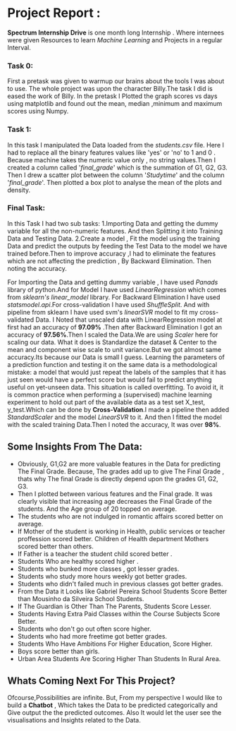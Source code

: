 # Project Report :

**Spectrum Internship Drive** is one month long Internship . Where internees were given Resources to learn *Machine Learning* and Projects in a regular Interval. 
### Task 0:
First a pretask was given to warmup our brains about the tools I was about to use. The whole project was upon the character Billy.The task I did is eased the work of Billy. In the pretask I Plotted the graph scores vs days using matplotlib and found out the mean, median ,minimum and maximum scores using Numpy.

### Task 1:
In this task I manipulated the Data loaded from the *students.csv* file. Here I had to replace all the binary features values like 'yes' or 'no' to 1 and 0 . Because machine takes the numeric value only , no string values.Then I created a column called '*final_grade*' which is the summation of G1, G2, G3. Then I drew a scatter plot between the column '*Studytime*' and the column '*final_grade*'. Then plotted a box plot to analyse the mean of the plots and density.


### Final Task:
In this Task I had two sub tasks:
        1.Importing Data and getting the dummy variable for all the non-numeric features. And then Splitting it into Training Data and Testing Data.
        2.Create a model , Fit the model using the training Data and predict the outputs by feeding the Test Data to the model we have trained before.Then to improve accuracy ,I had to eliminate the features which are not affecting the prediction , By Backward Elimination. Then noting the accuracy.

For Importing the Data and getting dummy variable , I have used *Panads* library of python.And for Model I have used *LinearRegression* which comes from *sklearn's linear_model* library. For Backward Elimination I have used *statsmodel.api*.For cross-validation I have used *ShuffleSplit*. And with pipeline from sklearn I have used svm's *linearSVR* model to fit my cross-validated Data.
I Noted that unscaled data with LinearRegression model at first had an accuracy of **97.09%** .Then after Backward Elimination I got an accuracy of **97.56%**.Then I scaled the Data.We are using *Scaler* here for scaling our data. What it does is Standardize the dataset & Center to the mean and component wise scale to unit variance.But we got almost same accuracy.Its because our Data is small I guess.
Learning the parameters of a prediction function and testing it on the same data is a methodological mistake: a model that would just repeat the labels of the samples that it has just seen would have a perfect score but would fail to predict anything useful on yet-unseen data. This situation is called overfitting. To avoid it, it is common practice when performing a (supervised) machine learning experiment to hold out part of the available data as a test set X_test, y_test.Which can be done by **Cross-Validation**.I made a pipeline then added *StandardScaler* and the model *LinearSVR* to it. And then I fitted the model with the scaled training Data.Then I noted the accuracy, It was over **98%**.

## Some Insights From The Data:

* Obviously, G1,G2 are more valuable features in the Data for predicting The Final Grade. Because, The grades add up to give The Final Grade , thats why The final Grade is directly depend upon the grades G1, G2, G3.
* Then I plotted between various features and the Final grade. It was clearly visible that increasing age decreases the Final Grade of the students. And the Age group of 20 topped on average.
* The students who are not indulged in romantic affairs scored better on average.
* If Mother of the student is working in Health, public services or teacher proffession scored better. Children of Health department Mothers scored better than others.
* If Father is a teacher the student child scored better .
* Students Who are healthy scored higher .
* Students who bunked more classes , got lesser grades.
* Students who study more hours weekly got better grades.
* Students who didn't failed much in previous classes got better grades.
* From the Data it Looks like Gabriel Pereira School Students Score Better than Mousinho da Silveira School Students.
* If The Guardian is Other Than The Parents, Students Score Lesser.
* Students Having Extra Paid Classes within the Course Subjects Score Better.
* Students who don't go out often score higher.
* Students who had more freetime got better grades.
* Students Who Have Ambitions For Higher Education, Score Higher.
* Boys score better than girls.
* Urban Area Students Are Scoring Higher Than Students In Rural Area.
        
## Whats Coming Next For This Project? 

Ofcourse,Possibilities are infinite.
But, From my perspective I would like to build a **Chatbot** , Which takes the Data to be predicted categorically and Give output the the predicted outcomes. Also It would let the user see the visualisations and Insights related to the Data.
